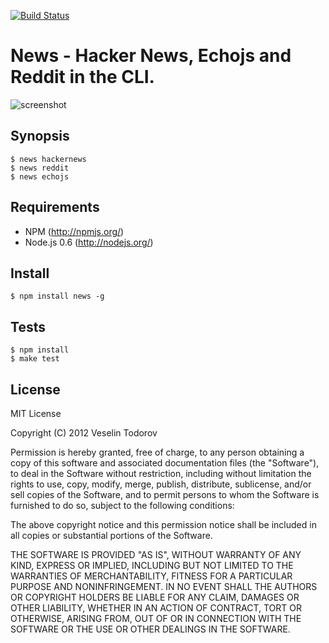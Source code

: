 [![Build Status](https://secure.travis-ci.org/vesln/node-news.png)](http://travis-ci.org/vesln/node-news)

# News - Hacker News, Echojs and Reddit in the CLI.

![screenshot](http://img543.imageshack.us/img543/7872/newsto.png)

## Synopsis

```   
$ news hackernews
$ news reddit
$ news echojs
```

## Requirements

- NPM (http://npmjs.org/)
- Node.js 0.6 (http://nodejs.org/)

## Install

```
$ npm install news -g
```

## Tests

```
$ npm install
$ make test
```

## License

MIT License

Copyright (C) 2012 Veselin Todorov

Permission is hereby granted, free of charge, to any person obtaining a copy of
this software and associated documentation files (the "Software"), to deal in
the Software without restriction, including without limitation the rights to
use, copy, modify, merge, publish, distribute, sublicense, and/or sell copies
of the Software, and to permit persons to whom the Software is furnished to do
so, subject to the following conditions:

The above copyright notice and this permission notice shall be included in all
copies or substantial portions of the Software.

THE SOFTWARE IS PROVIDED "AS IS", WITHOUT WARRANTY OF ANY KIND, EXPRESS OR
IMPLIED, INCLUDING BUT NOT LIMITED TO THE WARRANTIES OF MERCHANTABILITY,
FITNESS FOR A PARTICULAR PURPOSE AND NONINFRINGEMENT. IN NO EVENT SHALL THE
AUTHORS OR COPYRIGHT HOLDERS BE LIABLE FOR ANY CLAIM, DAMAGES OR OTHER
LIABILITY, WHETHER IN AN ACTION OF CONTRACT, TORT OR OTHERWISE, ARISING FROM,
OUT OF OR IN CONNECTION WITH THE SOFTWARE OR THE USE OR OTHER DEALINGS IN THE
SOFTWARE.